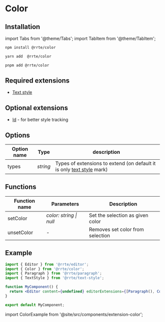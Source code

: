 # Color

## Installation

import Tabs from '@theme/Tabs';
import TabItem from '@theme/TabItem';

<Tabs>
  <TabItem value="npm" label="npm" default>

```bash
npm install @rrte/color
```

  </TabItem>
  <TabItem value="yarn" label="yarn">

```bash
yarn add  @rrte/color
```

  </TabItem>
  <TabItem value="pnpm" label="pnpm">

```bash
pnpm add @rrte/color
```

  </TabItem>
</Tabs>

## Required extensions

- [Text style](text-style)

## Optional extensions

- [Id](id) - for better style tracking

## Options

| Option name | Type     | description                                                                         |
| ----------- | -------- | ----------------------------------------------------------------------------------- |
| types       | _string_ | Types of extensions to extend (on default it is only [text style](text-style) mark) |

## Functions

| Function name | Parameters              | Description                      |
| ------------- | ----------------------- | -------------------------------- |
| setColor      | _color: string \| null_ | Set the selection as given color |
| unsetColor    | -                       | Removes set color from selection |

## Example

```jsx
import { Editor } from '@rrte/editor';
import { Color } from '@rrte/color';
import { Paragraph } from '@rrte/paragraph';
import { TextStyle } from '@rrte/text-style';

function MyComponent() {
  return <Editor content={undefined} editorExtensions={[Paragraph(), Color(), TextStyle()]} />;
}

export default MyComponent;
```

import ColorExample from '@site/src/components/extension-color';

<ColorExample />
